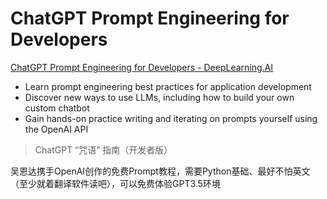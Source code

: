# ChatGPT Prompt Engineering for Developers

[ChatGPT Prompt Engineering for Developers - DeepLearning.AI](https://www.deeplearning.ai/short-courses/chatgpt-prompt-engineering-for-developers/)

- Learn prompt engineering best practices for application development
- Discover new ways to use LLMs, including how to build your own custom chatbot
- Gain hands-on practice writing and iterating on prompts yourself using the OpenAI API

> ChatGPT “咒语” 指南（开发者版）

吴恩达携手OpenAI创作的免费Prompt教程，需要Python基础、最好不怕英文（至少就着翻译软件读吧），可以免费体验GPT3.5环境

